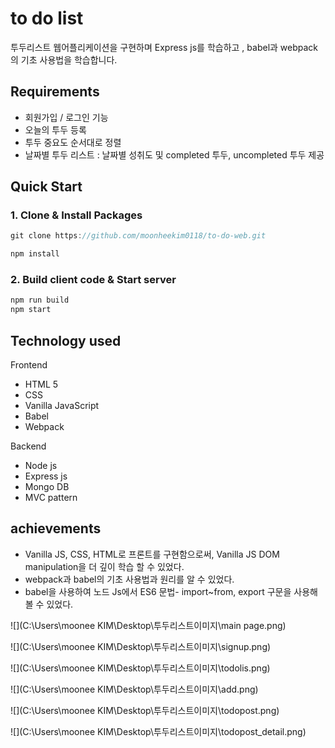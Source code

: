 # to do list	

투두리스트 웹어플리케이션을 구현하며 Express js를 학습하고 , babel과 webpack의 기초 사용법을 학습합니다.

## Requirements

- 회원가입 / 로그인 기능
- 오늘의 투두 등록
- 투두 중요도 순서대로 정렬 
- 날짜별 투두 리스트 : 날짜별 성취도 및 completed 투두, uncompleted 투두 제공



## Quick Start

###  1. Clone & Install Packages 

```javascript
git clone https://github.com/moonheekim0118/to-do-web.git

npm install
```



### 2. Build client code & Start server

```javascript
npm run build
npm start
```



## Technology used

Frontend

- HTML 5
- CSS
- Vanilla JavaScript
- Babel
- Webpack

Backend

- Node js
- Express js
- Mongo DB 
- MVC pattern



## achievements 

- Vanilla JS, CSS, HTML로 프론트를 구현함으로써, Vanilla JS DOM manipulation을 더 깊이 학습 할 수 있었다. 
- webpack과 babel의 기초 사용법과 원리를 알 수 있었다.
- babel을 사용하여 노드 Js에서 ES6 문법- import~from, export 구문을 사용해볼 수 있었다.



![](C:\Users\moonee KIM\Desktop\투두리스트이미지\main page.png)

![](C:\Users\moonee KIM\Desktop\투두리스트이미지\signup.png)

![](C:\Users\moonee KIM\Desktop\투두리스트이미지\todolis.png)

![](C:\Users\moonee KIM\Desktop\투두리스트이미지\add.png)

![](C:\Users\moonee KIM\Desktop\투두리스트이미지\todopost.png)

![](C:\Users\moonee KIM\Desktop\투두리스트이미지\todopost_detail.png)